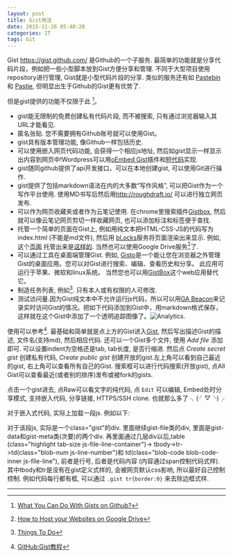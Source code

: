 ```yaml
---
layout: post
title: Gist用法
date: 2015-11-26 05:40:20
categories: IT
tags: Git
---
```


Gist <https://gist.github.com/> 是Github的一个子服务. 最简单的功能就是分享代码片段，例如把一些小型脚本放到Gist方便分享和管理. 不同于大型项目使用repository进行管理, Gist就是小型代码片段的分享. 类似的服务还有如 [Pastebin](http://pastebin.com/) 和 [Pastie](http://pastie.org/), 但明显出生于Github的Gist更有优势了.

但是gist提供的功能不仅限于此 [^ref1]。

- gist能无限制的免费创建私有代码片段, 而不被搜索, 只有通过浏览器输入其URL才能看见.
- 匿名张贴. 您不需要拥有Github账号就可以使用Gist。
- gist具有版本管理功能, 像Github一样包括历史.
- 可以使用嵌入网页代码功能, 会获得一个相应js地址, 然后如gist显示一样显示出内容到网页中!Wordpress可以用[oEmbed Gist](https://wordpress.org/plugins/oembed-gist/)插件和[短代码](https://en.support.wordpress.com/gist/)实现.
- gist随同github提供了api开发接口，可以在本地创建gist, 可以使用Git进行操作.
- gist提供了包括markdown语法在内的大多数“写作风格”, 可以把Gist作为一个写作平台使用. 使用MD书写后然后用<http://roughdraft.io/> 可以进行独立网页发布.
- 可以作为网页收藏夹或者作为云笔记使用. 在chrome里搜索插件[Gistbox](http://www.gistboxapp.com/), 然后就可以像云笔记网页剪切一样收藏网页, 也可以添加标注和标签便于查找.
- 托管一个简单的页面在Gist上, 例如用纯文本把HTML-CSS-JS的代码写为index.html (不能是md文件), 然后用 [bl.ocks](http://bl.ocks.org/)服务将页面渲染出来显示. 例如,这个[页面](https://gist.github.com/labnol/122d4de95c6a127b1c9b) 托管出来是[这样的](http://bl.ocks.org/labnol/raw/122d4de95c6a127b1c9b/). 当然也可以使用Google Drive服务[^ref2]了.
- 可以通过工具在桌面端管理Gist. 例如, [Gisto](http://www.gistoapp.com/)是一个能让您在浏览器之外管理Gist的桌面应用。您可以对Gist进行搜索、编辑、查看历史和分享。 此应用可运行于苹果、微软和linux系统。 当然您也可以用[GistBox](http://www.gistboxapp.com/)这个web应用替代它。
- 制造任务列表, 例如[^ref4]. 只有本人或有权限的人可修改.
- 测试访问量.因为Gist纯文本中不允许运行js代码，所以可以用[GA Beacon](https://github.com/igrigorik/ga-beacon)来记录实时访问Gist的情况。把如下代码添加到Gist中，用markdown格式保存，这样就在这个Gist中添加了一个透明追踪图像了。![Analytics](https://ga-beacon.appspot.com/UA-XXXXX-X/gist-id?pixel).

使用可以参考[^ref3]. 最基础和简单就是点上方的Gist进入[Gist](https://gist.github.com/), 然后写出描述Gist的描述, 文件名(支持md), 然后相应代码. 还可以一个Gist多个文件, 使用 *Add file* 添加即可. 可以设置indent为空格还是tab, tab长度, 是否行缩进. 然后点 *Create secret gist* 创建私有代码, *Create public gist* 创建开放的gist.左上角可以看到自己最近的gist, 右上角可以查看所有自己的Gist. 搜索框可以进行代码搜索(开放gist), 点All Gist可以查看最近(或者别的排序)发布或被fork的gists.

点击一个gist进去, 点Raw可以看文字的纯代码, 点 `Edit` 可以编辑, Embed处时分享模式, 支持嵌入代码, 分享链接, HTTPS/SSH clone. 也就那么多了 ╮(╯▽╰)╭

对于嵌入式代码, 实际上加载一段js. 例如以下:

<script src="https://gist.github.com/platinhom/55a35c3d6ad40ca6c61c.js"></script>

对于该段js, 实际是一个class="gist"的div. 里面继续gist-file类的div, 里面是gist-data和gist-meta类(次要)的两个div. 再里面通过几层div以后,table (class="highlight tab-size js-file-line-container")-> tbody->tr->td(class="blob-num js-line-number")和 td(class="blob-code blob-code-inner js-file-line"), 前者是行号, 后者是代码内容 (内容通过span控制代码式样). 其中tbody和tr是没有在gist定义式样的, 会被网页默认css影响, 所以最好自己控制控制. 例如代码每行都有框, 可以通过 `.gist tr{border:0}` 来去除边框式样.

[^ref1]: [What You Can Do With Gists on Github?](http://www.labnol.org/internet/github-gist-tutorial/28499/)
[^ref2]: [How to Host your Websites on Google Drive](http://www.labnol.org/internet/host-website-on-google-drive/28178/)
[^ref3]: [GitHub:Gist教程](http://www.worldhello.net/gotgithub/06-side-projects/gist.html)
[^ref4]: [Things To Do](https://gist.github.com/labnol/8e1cdf64cd7b0c1a811e)

------
